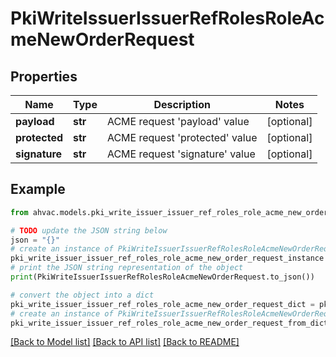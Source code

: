 # PkiWriteIssuerIssuerRefRolesRoleAcmeNewOrderRequest


## Properties

Name | Type | Description | Notes
------------ | ------------- | ------------- | -------------
**payload** | **str** | ACME request &#39;payload&#39; value | [optional] 
**protected** | **str** | ACME request &#39;protected&#39; value | [optional] 
**signature** | **str** | ACME request &#39;signature&#39; value | [optional] 

## Example

```python
from ahvac.models.pki_write_issuer_issuer_ref_roles_role_acme_new_order_request import PkiWriteIssuerIssuerRefRolesRoleAcmeNewOrderRequest

# TODO update the JSON string below
json = "{}"
# create an instance of PkiWriteIssuerIssuerRefRolesRoleAcmeNewOrderRequest from a JSON string
pki_write_issuer_issuer_ref_roles_role_acme_new_order_request_instance = PkiWriteIssuerIssuerRefRolesRoleAcmeNewOrderRequest.from_json(json)
# print the JSON string representation of the object
print(PkiWriteIssuerIssuerRefRolesRoleAcmeNewOrderRequest.to_json())

# convert the object into a dict
pki_write_issuer_issuer_ref_roles_role_acme_new_order_request_dict = pki_write_issuer_issuer_ref_roles_role_acme_new_order_request_instance.to_dict()
# create an instance of PkiWriteIssuerIssuerRefRolesRoleAcmeNewOrderRequest from a dict
pki_write_issuer_issuer_ref_roles_role_acme_new_order_request_from_dict = PkiWriteIssuerIssuerRefRolesRoleAcmeNewOrderRequest.from_dict(pki_write_issuer_issuer_ref_roles_role_acme_new_order_request_dict)
```
[[Back to Model list]](../README.md#documentation-for-models) [[Back to API list]](../README.md#documentation-for-api-endpoints) [[Back to README]](../README.md)


